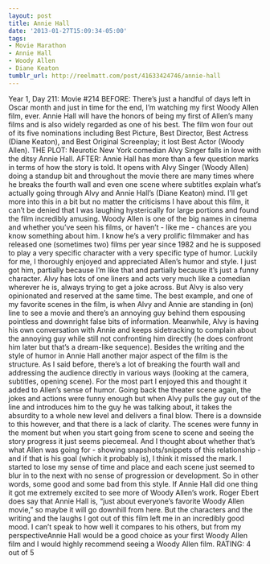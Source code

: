 ```yaml
---
layout: post
title: Annie Hall
date: '2013-01-27T15:09:34-05:00'
tags:
- Movie Marathon
- Annie Hall
- Woody Allen
- Diane Keaton
tumblr_url: http://reelmatt.com/post/41633424746/annie-hall
---
```



Year 1, Day 211: Movie #214
BEFORE: There’s just a handful of days left in Oscar month and just in time for the end, I’m watching my first Woody Allen film, ever. Annie Hall will have the honors of being my first of Allen’s many films and is also widely regarded as one of his best. The film won four out of its five nominations including Best Picture, Best Director, Best Actress (Diane Keaton), and Best Original Screenplay; it lost Best Actor (Woody Allen).
THE PLOT: Neurotic New York comedian Alvy Singer falls in love with the ditsy Annie Hall.
AFTER: Annie Hall has more than a few question marks in terms of how the story is told. It opens with Alvy Singer (Woody Allen) doing a standup bit and throughout the movie there are many times where he breaks the fourth wall and even one scene where subtitles explain what’s actually going through Alvy and Annie Hall’s (Diane Keaton) mind. I’ll get more into this in a bit but no matter the criticisms I have about this film, it can’t be denied that I was laughing hysterically for large portions and found the film incredibly amusing.
Woody Allen is one of the big names in cinema and whether you’ve seen his films, or haven’t - like me - chances are you know something about him. I know he’s a very prolific filmmaker and has released one (sometimes two) films per year since 1982 and he is supposed to play a very specific character with a very specific type of humor. Luckily for me, I thoroughly enjoyed and appreciated Allen’s humor and style. I just got him, partially because I’m like that and partially because it’s just a funny character. Alvy has lots of one liners and acts very much like a comedian wherever he is, always trying to get a joke across. But Alvy is also very opinionated and reserved at the same time. The best example, and one of my favorite scenes in the film, is when Alvy and Annie are standing in (on) line to see a movie and there’s an annoying guy behind them espousing pointless and downright false bits of information. Meanwhile, Alvy is having his own conversation with Annie and keeps sidetracking to complain about the annoying guy while still not confronting him directly (he does confront him later but that’s a dream-like sequence).
Besides the writing and the style of humor in Annie Hall another major aspect of the film is the structure. As I said before, there’s a lot of breaking the fourth wall and addressing the audience directly in various ways (looking at the camera, subtitles, opening scene). For the most part I enjoyed this and thought it added to Allen’s sense of humor. Going back the theater scene again, the jokes and actions were funny enough but when Alvy pulls the guy out of the line and introduces him to the guy he was talking about, it takes the absurdity to a whole new level and delivers a final blow. There is a downside to this however, and that there is a lack of clarity. The scenes were funny in the moment but when you start going from scene to scene and seeing the story progress it just seems piecemeal. And I thought about whether that’s what Allen was going for - showing snapshots/snippets of this relationship - and if that is his goal (which it probably is), I think it missed the mark. I started to lose my sense of time and place and each scene just seemed to blur in to the next with no sense of progression or development. So in other words, some good and some bad from this style.
If Annie Hall did one thing it got me extremely excited to see more of Woody Allen’s work. Roger Ebert does say that Annie Hall is, “just about everyone’s favorite Woody Allen movie,” so maybe it will go downhill from here. But the characters and the writing and the laughs I got out of this film left me in an incredibly good mood. I can’t speak to how well it compares to his others, but from my perspectiveAnnie Hall would be a good choice as your first Woody Allen film and I would highly recommend seeing a Woody Allen film.
RATING: 4 out of 5
